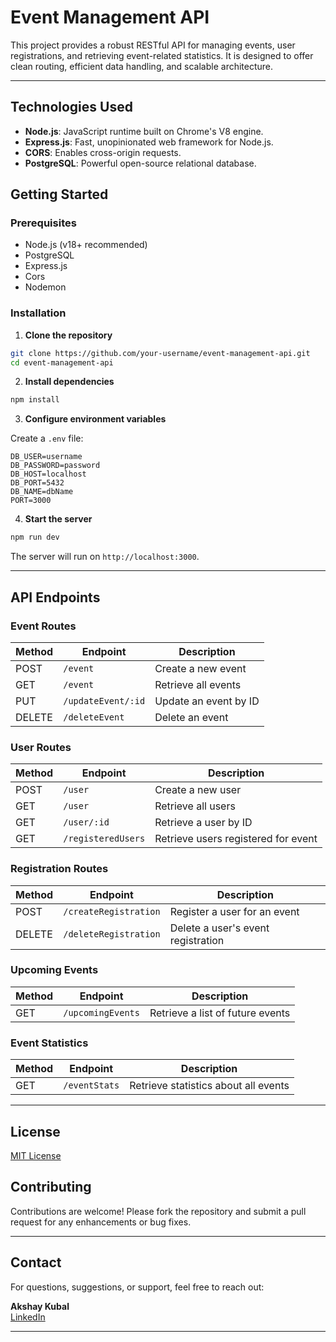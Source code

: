 # Event Management API

This project provides a robust RESTful API for managing events, user registrations, and retrieving event-related statistics. It is designed to offer clean routing, efficient data handling, and scalable architecture.

---

## Technologies Used

- **Node.js**: JavaScript runtime built on Chrome's V8 engine.
- **Express.js**: Fast, unopinionated web framework for Node.js.
- **CORS**: Enables cross-origin requests.
- **PostgreSQL**: Powerful open-source relational database.

## Getting Started

### Prerequisites

- Node.js (v18+ recommended)
- PostgreSQL
- Express.js
- Cors
- Nodemon

### Installation

1. **Clone the repository**

```bash
git clone https://github.com/your-username/event-management-api.git
cd event-management-api
```

2. **Install dependencies**

```bash
npm install
```

3. **Configure environment variables**

Create a `.env` file:

```env
DB_USER=username
DB_PASSWORD=password
DB_HOST=localhost
DB_PORT=5432
DB_NAME=dbName
PORT=3000
```

4. **Start the server**

```bash
npm run dev
```

The server will run on `http://localhost:3000`.

---

## API Endpoints

### Event Routes

| Method | Endpoint             | Description                           |
|--------|----------------------|---------------------------------------|
| POST   | `/event`             | Create a new event                    |
| GET    | `/event`             | Retrieve all events                   |
| PUT    | `/updateEvent/:id`   | Update an event by ID                 |
| DELETE | `/deleteEvent`       | Delete an event                       |

### User Routes

| Method | Endpoint           | Description                         |
|--------|--------------------|-------------------------------------|
| POST   | `/user`            | Create a new user                   |
| GET    | `/user`            | Retrieve all users                  |
| GET    | `/user/:id`        | Retrieve a user by ID               |
| GET    | `/registeredUsers` | Retrieve users registered for event |

### Registration Routes

| Method | Endpoint              | Description                             |
|--------|-----------------------|-----------------------------------------|
| POST   | `/createRegistration` | Register a user for an event            |
| DELETE | `/deleteRegistration` | Delete a user's event registration      |

### Upcoming Events

| Method | Endpoint           | Description                        |
|--------|--------------------|------------------------------------|
| GET    | `/upcomingEvents`  | Retrieve a list of future events  |

### Event Statistics

| Method | Endpoint        | Description                          |
|--------|-----------------|--------------------------------------|
| GET    | `/eventStats`   | Retrieve statistics about all events |

---

## License

[MIT License](https://github.com/AkkiKbl/event-management/blob/main/LICENSE)


## Contributing

Contributions are welcome! Please fork the repository and submit a pull request for any enhancements or bug fixes.

---

## Contact

For questions, suggestions, or support, feel free to reach out:

**Akshay Kubal**    
 [LinkedIn](https://www.linkedin.com/in/akshay-kubal/)

---
